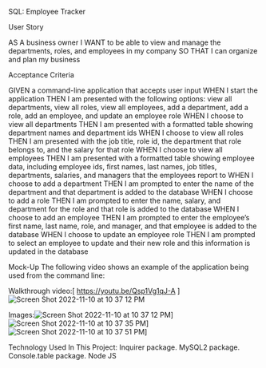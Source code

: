 SQL: Employee Tracker

User Story

AS A business owner
I WANT to be able to view and manage the departments, roles, and employees in my company
SO THAT I can organize and plan my business



Acceptance Criteria

GIVEN a command-line application that accepts user input
WHEN I start the application
THEN I am presented with the following options: view all departments, view all roles, view all employees, add a department, add a role, add an employee, and update an employee role
WHEN I choose to view all departments
THEN I am presented with a formatted table showing department names and department ids
WHEN I choose to view all roles
THEN I am presented with the job title, role id, the department that role belongs to, and the salary for that role
WHEN I choose to view all employees
THEN I am presented with a formatted table showing employee data, including employee ids, first names, last names, job titles, departments, salaries, and managers that the employees report to
WHEN I choose to add a department
THEN I am prompted to enter the name of the department and that department is added to the database
WHEN I choose to add a role
THEN I am prompted to enter the name, salary, and department for the role and that role is added to the database
WHEN I choose to add an employee
THEN I am prompted to enter the employee’s first name, last name, role, and manager, and that employee is added to the database
WHEN I choose to update an employee role
THEN I am prompted to select an employee to update and their new role and this information is updated in the database 



Mock-Up
The following video shows an example of the application being used from the command line: 

Walkthrough video:[ https://youtu.be/Qsp1Vg1qJ-A ]
![Screen Shot 2022-11-10 at 10 37 12 PM](https://user-images.githubusercontent.com/110577068/201280326-fa6fbc77-e509-4315-8cc3-6ec4649df5d8.png)

Images:![Screen Shot 2022-11-10 at 10 37 12 PM](https://user-images.githubusercontent.com/110577068/201281524-41c8b592-a9d2-494a-a049-6daf7b727e46.png)]![Screen Shot 2022-11-10 at 10 37 35 PM](https://user-images.githubusercontent.com/110577068/201281568-34f39979-eb9b-4e83-b85c-c8941c22d9f4.png)]![Screen Shot 2022-11-10 at 10 37 51 PM](https://user-images.githubusercontent.com/110577068/201281607-477c3cd0-48a5-42dd-9f3b-9f9c941a9ea2.png)]





Technology Used In This Project:
Inquirer package.
MySQL2 package.
Console.table package.
Node JS
